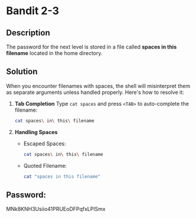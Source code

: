 # Bandit 2-3

## Description
The password for the next level is stored in a file called
**spaces in this filename** located in the home directory.

## Solution
When you encounter filenames with spaces, the shell will misinterpret
them as separate arguments unless handled properly.
Here's how to resolve it:

1. **Tab Completion**
    Type `cat spaces` and press `<TAB>` to auto-complete the filename:
    ```bash
    cat spaces\ in\ this\ filename
    ```

2. **Handling Spaces**
    - Escaped Spaces:
        ```bash
        cat spaces\ in\ this\ filename
        ```
    - Quoted Filename:
        ```bash
        cat "spaces in this filename"
        ```

## Password:
MNk8KNH3Usiio41PRUEoDFPqfxLPlSmx
